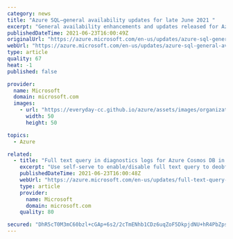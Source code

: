```yaml
---
category: news
title: "Azure SQL—general availability updates for late June 2021 "
excerpt: "General availability enhancements and updates released for Azure SQL in late June 2021"
publishedDateTime: 2021-06-23T16:00:49Z
originalUrl: "https://azure.microsoft.com/en-us/updates/azure-sql-general-availability-updates-for-late-june-2021/"
webUrl: "https://azure.microsoft.com/en-us/updates/azure-sql-general-availability-updates-for-late-june-2021/"
type: article
quality: 67
heat: -1
published: false

provider:
  name: Microsoft
  domain: microsoft.com
  images:
    - url: "https://everyday-cc.github.io/azure/assets/images/organizations/microsoft.com-50x50.jpg"
      width: 50
      height: 50

topics:
  - Azure

related:
  - title: "Full text query in diagnostics logs for Azure Cosmos DB in general availability"
    excerpt: "Use self-serve to enable/disable full text query to deobfuscate your queries in diagnostic logs with the full-text query for Azure Cosmos DB feature."
    publishedDateTime: 2021-06-23T16:00:48Z
    webUrl: "https://azure.microsoft.com/en-us/updates/full-text-query-in-diagnostics-logs-for-azure-cosmos-db-in-general-availability/"
    type: article
    provider:
      name: Microsoft
      domain: microsoft.com
    quality: 80

secured: "DhR5cT0M3mC60bzl+cGAp+6s2/2cTmENhb1CDz6uqZoF5DkpjdNU+hR4PbZpscczO9SHqkRvPKSz9glBcVVm6+h5TYdVXqssHXnddMDVSDluUT5iLT7XmpUgdnY8iB7EvXfe8q82vwxFQXOcOzGVaUoflcDb8jg1EUkFJjEdA0eLVLpzV44OPvlVKIQOHFFsoyanJpUNS7JoWpHOUFCQL4NdTmM51sDPe+RzofX83EUDC1GkqhwWPJHY1Hk5ADMiW4mzt+5h/0ewStmEIk9fUOfbz6Plmvtazc4N6P6GG35xasYxW/lbQa+8ZI88YrtvYa0gtUJ/YfKB+vpAF7+HReWGTkCg4zINMFs//OCNs9M=;Xnuqz40yiAQrty1qFMfZdg=="
---
```


